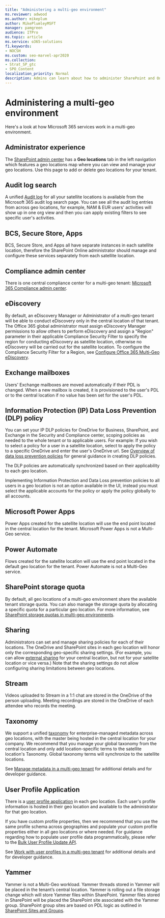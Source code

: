 ```yaml
---
title: "Administering a multi-geo environment"
ms.reviewer: adwood
ms.author: mikeplum
author: MikePlumleyMSFT
manager: pamgreen
audience: ITPro
ms.topic: article
ms.service: o365-solutions
f1.keywords:
- NOCSH
ms.custom: seo-marvel-apr2020
ms.collection: 
- Strat_SP_gtc
- SPO_Content
localization_priority: Normal
description: Admins can learn about how to administer SharePoint and OneDrive services in a multi-geo environment.
---
```


# Administering a multi-geo environment

Here's a look at how Microsoft 365 services work in a multi-geo environment.

## Administrator experience

The [SharePoint admin center](https://admin.microsoft.com/sharepoint) has a **Geo locations** tab in the left navigation which features a geo locations map where you can view and manage your geo locations. Use this page to add or delete geo locations for your tenant.

## Audit log search

A unified [Audit log](https://support.office.com/article/0d4d0f35-390b-4518-800e-0c7ec95e946c) for all your satellite locations is available from the Microsoft 365 audit log search page. You can see all the audit log entries from across geo locations, for example, NAM & EUR users' activities will show up in one org view and then you can apply existing filters to see specific user's activities.

## BCS, Secure Store, Apps

BCS, Secure Store, and Apps all have separate instances in each satellite location, therefore the SharePoint Online administrator should manage and configure these services separately from each satellite location.

## Compliance admin center

There is one central compliance center for a multi-geo tenant: [Microsoft 365 Compliance admin center](https://compliance.microsoft.com/).

## eDiscovery

By default, an eDiscovery Manager or Administrator of a multi-geo tenant will be able to conduct eDiscovery only in the central location of that tenant. The Office 365 global administrator must assign eDiscovery Manager permissions to allow others to perform eDiscovery and assign a "Region" parameter in their applicable Compliance Security Filter to specify the region for conducting eDiscovery as satellite location, otherwise no eDiscovery will be carried out for the satellite location. To configure the Compliance Security Filter for a Region, see [Configure Office 365 Multi-Geo eDiscovery](multi-geo-ediscovery-configuration.md).

## Exchange mailboxes

Users' Exchange mailboxes are moved automatically if their PDL is changed. When a new mailbox is created, it is provisioned to the user's PDL or to the central location if no value has been set for the user's PDL.

## Information Protection (IP) Data Loss Prevention (DLP) policy

You can set your IP DLP policies for OneDrive for Business, SharePoint, and Exchange in the Security and Compliance center, scoping policies as needed to the whole tenant or to applicable users. For example: If you wish to select a policy for a user in a satellite location, select to apply the policy to a specific OneDrive and enter the user's OneDrive url. See [Overview of data loss prevention policies](https://support.office.com/article/1966b2a7-d1e2-4d92-ab61-42efbb137f5e) for general guidance in creating DLP policies.

The DLP policies are automatically synchronized based on their applicability to each geo location.

Implementing Information Protection and Data Loss prevention policies to all users in a geo location is not an option available in the UI, instead you must select the applicable accounts for the policy or apply the policy globally to all accounts.

## Microsoft Power Apps

Power Apps created for the satellite location will use the end point located in the central location for the tenant. Microsoft Power Apps is not a Multi-Geo service. 

## Power Automate

Flows created for the satellite location will use the end point located in the default geo location for the tenant.  Power Automate is not a Multi-Geo service. 

## SharePoint storage quota

By default, all geo locations of a multi-geo environment share the available tenant storage quota.  You can also manage the storage quota by allocating a specific quota for a particular geo location. For more information, see [SharePoint storage quotas in multi-geo environments](sharepoint-multi-geo-storage-quota.md).

## Sharing

Administrators can set and manage sharing policies for each of their locations. The OneDrive and SharePoint sites in each geo location will honor only the corresponding geo-specific sharing settings. (For example, you can allow [external sharing](https://support.office.com/article/C8A462EB-0723-4B0B-8D0A-70FEAFE4BE85) for your central location, but not for your satellite location or vice versa.) Note that the sharing settings do not allow configuring sharing limitations between geo locations.

## Stream

Videos uploaded to Stream in a 1:1 chat are stored in the OneDrive of the person uploading. Meeting recordings are stored in the OneDrive of each attendee who records the meeting.

## Taxonomy

We support a unified [taxonomy](/sharepoint/managed-metadata) for enterprise-managed metadata across geo locations, with the master being hosted in the central location for your company. We recommend that you manage your global taxonomy from the central location and only add location-specific terms to the satellite location's Taxonomy. Global taxonomy terms will synchronize to the satellite locations.

See [Manage metadata in a multi-geo tenant](/sharepoint/dev/solution-guidance/multigeo-managedmetadata) for additional details and for developer guidance.

## User Profile Application

There is a [user profile application](/sharepoint/manage-user-profiles) in each geo location. Each user's profile information is hosted in their geo location and available to the administrator for that geo location.

If you have custom profile properties, then we recommend that you use the same profile schema across geographies and populate your custom profile properties either in all geo locations or where needed. For guidance regarding how to populate user profile data programmatically, please refer to the [Bulk User Profile Update API](/sharepoint/dev/solution-guidance/bulk-user-profile-update-api-for-sharepoint-online).

See [Work with user profiles in a multi-geo tenant](/sharepoint/dev/solution-guidance/multigeo-userprofileexperience) for additional details and for developer guidance.

## Yammer

Yammer is not a Multi-Geo workload. Yammer threads stored in Yammer will be placed in the tenant’s central location. Yammer is rolling out a file storage change which will store Yammer files within SharePoint. Yammer files stored in SharePoint will be placed the SharePoint site associated with the Yammer group. SharePoint group sites are based on PDL logic as outlined in [SharePoint Sites and Groups](multi-geo-capabilities-in-onedrive-and-sharepoint-online-in-microsoft-365.md#sharepoint-sites-and-groups).
